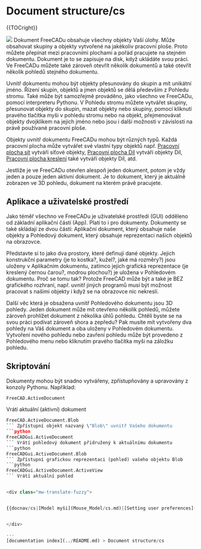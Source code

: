 # Document structure/cs
{{TOCright}}

![](images/Screenshot_treeview.jpg ) Dokument FreeCADu obsahuje všechny objekty Vaší úlohy. Může obsahovat skupiny a objekty vytvořené na jakékoliv pracovní ploše. Proto můžete přepínat mezi pracovními plochami a pořád pracujete na stejném dokumentu. Dokument je to se zapisuje na disk, když ukládáte svou práci. Ve FreeCADu můžete také zároveň otevřít několik dokumentů a také otevřít několik pohledů stejného dokumentu.


<div class="mw-translate-fuzzy">

Uvnitř dokumentu mohou být objekty přesunovány do skupin a mít unikátní jméno. Řízení skupin, objektů a jmen objektů se dělá především z Pohledu stromu. Také může být samozřejmě prováděno, jako všechno ve FreeCADu, pomocí interpreteru Pythonu. V Pohledu stromu můžete vytvářet skupiny, přesunovat objekty do skupin, mazat objekty nebo skupiny, pomocí kliknutí pravého tlačítka myši v pohledu stromu nebo na objekt, přejmenovávat objekty dvojklikem na jejich jméno nebo jsou i další možnosti v závislosti na právě používané pracovní ploše.


</div>


<div class="mw-translate-fuzzy">

Objekty uvnitř dokumentu FreeCADu mohou být různých typů. Každá pracovní plocha může vytvářet své vlastní typy objektů např. [Pracovní plocha sít](Mesh_Workbench/cs.md) vytváří síťové objekty, [Pracovní plocha Díl](Part_Workbench/cs.md) vytváří objekty Díl, [Pracovní plocha kreslení](Draft_Workbench/cs.md) také vytváří objekty Díl, atd.


</div>

Jestliže je ve FreeCADu otevřen alespoň jeden dokument, potom je vždy jeden a pouze jeden aktivní dokument. Je to dokument, který je aktuálně zobrazen ve 3D pohledu, dokument na kterém právě pracujete.

## Aplikace a uživatelské prostředí 


<div class="mw-translate-fuzzy">

Jako téměř všechno ve FreeCADu je uživatelské prostředí (GUI) odděleno od základní aplikační části (App). Platí to i pro dokumenty. Dokumenty se také skládají ze dvou částí: Aplikační dokument, který obsahuje naše objekty a Pohledový dokument, který obsahuje reprezentaci našich objektů na obrazovce.


</div>


<div class="mw-translate-fuzzy">

Představte si to jako dva prostory, které definují dané objekty. Jejich konstrukční parametry (je to kostka?, kužel?, jaké má rozměry?) jsou uloženy v Aplikačním dokumentu, zatímco jejich grafická reprezentace (je kreslený černou čarou?, modrou plochou?) je uložena v Pohledovém dokumentu. Proč se tomu tak? Protože FreeCAD může být a také je BEZ grafického rozhraní, např. uvnitř jiných programů musí být možnost pracovat s našimi objekty i když se na obrazovce nic nekreslí.


</div>

Další věc která je obsažena uvnitř Pohledového dokumentu jsou 3D pohledy. Jeden dokument může mít otevřeno několik pohledů, můžete zároveň prohlížet dokument z několika úhlů pohledu. Chtěli byste se na svou práci podívat zároveň shora a zepředu? Pak musíte mít vytvořeny dva pohledy na Váš dokument a oba uloženy v Pohledovém dokumentu. Vytvoření nového pohledu nebo zavření pohledu může být provedeno z Pohledového menu nebo kliknutím pravého tlačítka myši na záložku pohledu.

## Skriptování


<div class="mw-translate-fuzzy">

Dokumenty mohou být snadno vytvářeny, zpřístupňovány a upravovány z konzoly Pythonu. Například:


</div>


```python
FreeCAD.ActiveDocument
```

Vrátí aktuální (aktivní) dokument 
```python
FreeCAD.ActiveDocument.Blob
``` Zpřístupní objekt nazvaný \"Blob\" uvnitř Vašeho dokumentu 
```python
FreeCADGui.ActiveDocument
``` Vrátí pohledový dokument přidružený k aktuálnímu dokumentu 
```python
FreeCADGui.ActiveDocument.Blob
``` Zpřístupní grafickou reprezentaci (pohled) vašeho objektu Blob 
```python
FreeCADGui.ActiveDocument.ActiveView
``` Vrátí aktuální pohled


<div class="mw-translate-fuzzy">


{{docnav/cs|[Model myši](Mouse_Model/cs.md)|[Setting user preferences](Preferences_Editor/cs.md)}}


</div>

---
[documentation index](../README.md) > Document structure/cs

